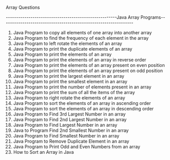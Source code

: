 Array Questions 

------------------------------------------------------Java Array Programs----------------------------------------------------------------

1) Java Program to copy all elements of one array into another array
2) Java Program to find the frequency of each element in the array
3) Java Program to left rotate the elements of an array
4) Java Program to print the duplicate elements of an array
5) Java Program to print the elements of an array
6) Java Program to print the elements of an array in reverse order
7) Java Program to print the elements of an array present on even position
8) Java Program to print the elements of an array present on odd position
9) Java Program to print the largest element in an array
10) Java Program to print the smallest element in an array
11) Java Program to print the number of elements present in an array
12) Java Program to print the sum of all the items of the array
13) Java Program to right rotate the elements of an array
14) Java Program to sort the elements of an array in ascending order
15) Java Program to sort the elements of an array in descending order
16) Java Program to Find 3rd Largest Number in an array
17) Java Program to Find 2nd Largest Number in an array
18) Java Program to Find Largest Number in an array
19) Java to Program Find 2nd Smallest Number in an array
20) Java Program to Find Smallest Number in an array
21) Java Program to Remove Duplicate Element in an array
22) Java Program to Print Odd and Even Numbers from an array
23) How to Sort an Array in Java
